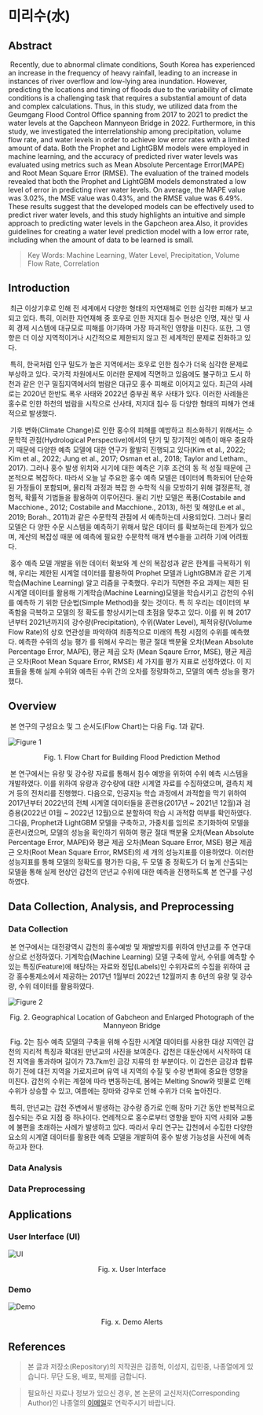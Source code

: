 # 미리수(水)

## Abstract

&nbsp;Recently, due to abnormal climate conditions, South Korea has experienced an increase in the frequency of heavy rainfall, leading to an increase in instances of river overflow and low-lying area inundation. However, predicting the locations and timing of floods due to the variability of climate conditions is a challenging task that requires a substantial amount of data and complex calculations. Thus, in this study, we utilized data from the Geumgang Flood Control Office spanning from 2017 to 2021 to predict the water levels at the Gapcheon Mannyeon Bridge in 2022. Furthermore, in this study, we investigated the interrelationship among precipitation, volume flow rate, and water levels in order to achieve low error rates with a limited amount of data. Both the Prophet and LightGBM models were employed in machine learning, and the accuracy of predicted river water levels was evaluated using metrics such as Mean Absolute Percentage Error(MAPE) and Root Mean Square Error (RMSE). The evaluation of the trained models revealed that both the Prophet and LightGBM models demonstrated a low level of error in predicting river water levels. On average, the MAPE value was 3.02%, the MSE value was 0.43%, and the RMSE value was 6.49%. These results suggest that the developed models can be effectively used to predict river water levels, and this study highlights an intuitive and simple approach to predicting water levels in the Gapcheon area.Also, it provides guidelines for creating a water level prediction model with a low error rate, including when the amount of data to be learned is small.

> Key Words: Machine Learning, Water Level, Precipitation, Volume Flow Rate, Correlation


## Introduction

&nbsp;최근 이상기후로 인해 전 세계에서 다양한 형태의 자연재해로 인한 심각한 피해가 보고되고 있다. 특히, 이러한 자연재해 중 호우로 인한 저지대 침수 현상은 인명, 재산 및 사회 경제 시스템에 대규모로 피해를 야기하며 가장 파괴적인 영향을 미친다. 또한, 그 영향은 더 이상 지역적이거나 시간적으로 제한되지 않고 전 세계적인 문제로 진화하고 있다.

&nbsp;특히, 한국처럼 인구 밀도가 높은 지역에서는 호우로 인한 침수가 더욱 심각한 문제로 부상하고 있다. 국가적 차원에서도 이러한 문제에 직면하고 있음에도 불구하고 도시 하천과 같은 인구 밀집지역에서의 범람은 대규모 홍수 피해로 이어지고 있다. 최근의 사례로는 2020년 한반도 폭우 사태와 2022년 중부권 폭우 사태가 있다. 이러한 사례들은 홍수로 인한 하천의 범람을 시작으로 산사태, 저지대 침수 등 다양한 형태의 피해가 연쇄적으로 발생했다.

&nbsp;기후 변화(Climate Change)로 인한 홍수의 피해를 예방하고 최소화하기 위해서는 수문학적 관점(Hydrological Perspective)에서의 단기 및 장기적인 예측이 매우 중요하기 때문에 다양한 예측 모델에 대한 연구가 활발히 진행되고 있다(Kim et al., 2022; Kim et al., 2022; Jung et al., 2017; Osman et al., 2018; Taylor and Letham., 2017). 그러나 홍수 발생 위치와 시기에 대한 예측은 기후 조건의 동 적 성질 때문에 근본적으로 복잡하다. 따라서 오늘 날 주요한 홍수 예측 모델은 데이터에 특화되어 단순화된 가정들이 포함되며, 물리적 과정과 복잡 한 수학적 식을 모방하기 위해 결정론적, 경험적, 확률적 기법들을 활용하여 이루어진다. 물리 기반 모델은 폭풍(Costabile and Macchione., 2012; Costabile and Macchione., 2013), 하천 및 해양(Le et al., 2019; Borah., 2011)과 같은 수문학적 관점에 서 예측하는데 사용되었다. 그러나 물리 모델은 다 양한 수문 시스템을 예측하기 위해서 많은 데이터 를 확보하는데 한계가 있으며, 계산의 복잡성 때문 에 예측에 필요한 수문학적 매개 변수들을 고려하 기에 어려웠다.

&nbsp;홍수 예측 모델 개발을 위한 데이터 확보와 계 산의 복잡성과 같은 한계를 극복하기 위해, 우리는 제한된 시계열 데이터를 활용하여 Prophet 모델과 LightGBM과 같은 기계학습(Machine Learning) 알고 리즘을 구축했다. 우리가 직면한 주요 과제는 제한 된 시계열 데이터를 활용해 기계학습(Machine Learning)모델을 학습시키고 갑천의 수위를 예측하 기 위한 단순법(Simple Method)을 찾는 것이다. 특 히 우리는 데이터의 부족함을 극복하고 모델의 정 확도를 향상시키는데 초점을 맞추고 있다. 이를 위 해 2017년부터 2021년까지의 강수량(Precipitation), 수위(Water Level), 체적유량(Volume Flow Rate)의 상호 연관성을 파악하여 최종적으로 미래의 특정 시점의 수위를 예측했다. 예측한 수위의 성능 평가 를 위해서 우리는 평균 절대 백분율 오차(Mean Absolute Percentage Error, MAPE), 평균 제곱 오차 (Mean Sqaure Error, MSE), 평균 제곱근 오차(Root Mean Square Error, RMSE) 세 가지를 평가 지표로 선정하였다. 이 지표들을 통해 실제 수위와 예측된 수위 간의 오차를 정량화하고, 모델의 예측 성능을 평가했다.

## Overview

&nbsp;본 연구의 구성요소 및 그 순서도(Flow Chart)는 다음 Fig. 1과 같다.

![Figure 1](./assets/Figure-1.png)

<p align="center">
Fig. 1. Flow Chart for Building Flood Prediction Method
</p>

&nbsp;본 연구에서는 유량 및 강수량 자료를 통해서 침수 예방을 위하여 수위 예측 시스템을 개발하였다. 이를 위하여 유량과 강수량에 대한 시계열 자료를 수집하였으며, 결측치 제거 등의 전처리를 진행했다. 다음으로, 인공지능 학습 과정에서 과적합을 막기 위하여 2017년부터 2022년의 전체 시계열 데이터들을 훈련용(2017년 ~ 2021년 12월)과 검증용(2022년 01월 ~ 2022년 12월)으로 분할하여 학습 시 과적합 여부를 확인하였다. 그다음, Prophet과 LightGBM 모델을 구축하고, 가중치를 임의로 초기화하여 모델을 훈련시켰으며, 모델의 성능을 확인하기 위하여 평균 절대 백분율 오차(Mean Absolute Percentage Error, MAPE)와 평균 제곱 오차(Mean Square Error, MSE) 평균 제곱근 오차(Root Mean Square Error, RMSE)의 세 개의 성능지표를 이용하였다. 이러한 성능지표를 통해 모델의 정확도를 평가한 다음, 두 모델 중 정확도가 더 높게 산출되는 모델을 통해 실제 현상인 갑천의 만년교 수위에 대한 예측을 진행하도록 본 연구를 구성하였다.

## Data Collection, Analysis, and Preprocessing

### Data Collection

&nbsp;본 연구에서는 대전광역시 갑천의 홍수예방 및 재발방지를 위하여 만년교를 주 연구대상으로 선정하였다. 기계학습(Machine Learning) 모델 구축에 앞서, 수위를 예측할 수 있는 특징(Feature)에 해당하는 자료와 정답(Labels)인 수위자료의 수집을 위하여 금강 홍수통제소에서 제공하는 2017년 1월부터 2022년 12월까지 총 6년의 유량 및 강수량, 수위 데이터를 활용하였다.

![Figure 2](./assets/Figure-2.png)

<p align="center">
Fig. 2. Geographical Location of Gabcheon and Enlarged Photograph of the Mannyeon Bridge
</p>

&nbsp;Fig. 2는 침수 예측 모델의 구축을 위해 수집한 시계열 데이터를 사용한 대상 지역인 갑천의 지리적 특징과 확대된 만년교의 사진을 보여준다. 갑천은 대둔산에서 시작하여 대전 지역을 통과하며 길이가 73.7km인 금강 지류의 한 부분이다. 이 갑천은 금강과 합류하기 전에 대전 지역을 가로지르며 유역 내 지역의 수질 및 수량 변화에 중요한 영향을 미친다. 갑천의 수위는 계절에 따라 변동하는데, 봄에는 Melting Snow와 빗물로 인해 수위가 상승할 수 있고, 여름에는 장마와 강우로 인해 수위가 더욱 높아진다.

&nbsp;특히, 만년교는 갑천 주변에서 발생하는 강수량 증가로 인해 장마 기간 동안 반복적으로 침수되는 주요 지점 중 하나이다. 연례적으로 홍수로부터 영향을 받아 지역 사회와 교통에 불편을 초래하는 사례가 발생하고 있다. 따라서 우리 연구는 갑천에서 수집한 다양한 요소의 시계열 데이터를 활용한 예측 모델을 개발하여 홍수 발생 가능성을 사전에 예측하고자 한다.

### Data Analysis

### Data Preprocessing

## Applications

### User Interface (UI)

![UI](./assets/UI.png)

<p align="center">
Fig. x. User Interface
</p>


### Demo

![Demo](./assets/Demo.png)

<p align="center">
Fig. x. Demo Alerts
</p>


## References


> 본 글과 저장소(Repository)의 저작권은 김종혁, 이성지, 김민중, 나종열에게 있습니다. 무단 도용, 배포, 복제를 금합니다.

> 필요하신 자료나 정보가 있으신 경우, 본 논문의 교신저자(Corresponding Author)인 나종열의 [이메일](najyeol99@gmail.com)로 연락주시기 바랍니다.